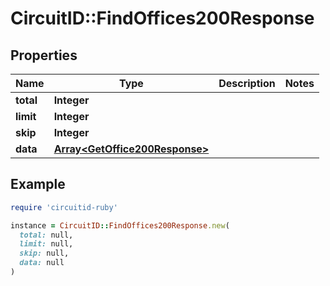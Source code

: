 # CircuitID::FindOffices200Response

## Properties

| Name | Type | Description | Notes |
| ---- | ---- | ----------- | ----- |
| **total** | **Integer** |  |  |
| **limit** | **Integer** |  |  |
| **skip** | **Integer** |  |  |
| **data** | [**Array&lt;GetOffice200Response&gt;**](GetOffice200Response.md) |  |  |

## Example

```ruby
require 'circuitid-ruby'

instance = CircuitID::FindOffices200Response.new(
  total: null,
  limit: null,
  skip: null,
  data: null
)
```

